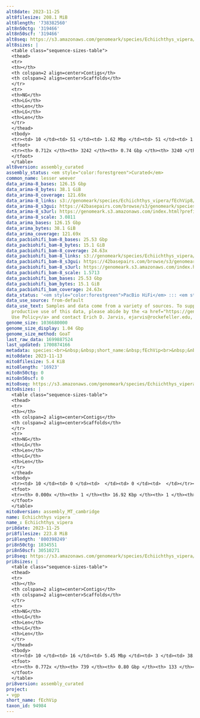 ```yaml
---
alt8date: 2023-11-25
alt8filesize: 208.1 MiB
alt8length: '738382560'
alt8n50ctg: '319466'
alt8n50scf: '319466'
alt8seq: https://s3.amazonaws.com/genomeark/species/Echiichthys_vipera/fEchVip8/assembly_curated/fEchVip8.alt.cur.20231125.fasta.gz
alt8sizes: |
  <table class="sequence-sizes-table">
  <thead>
  <tr>
  <th></th>
  <th colspan=2 align=center>Contigs</th>
  <th colspan=2 align=center>Scaffolds</th>
  </tr>
  <tr>
  <th>NG</th>
  <th>LG</th>
  <th>Len</th>
  <th>LG</th>
  <th>Len</th>
  </tr>
  </thead>
  <tbody>
  <tr><td> 10 </td><td> 51 </td><td> 1.62 Mbp </td><td> 51 </td><td> 1.62 Mbp </td></tr><tr><td> 20 </td><td> 129 </td><td> 1.10 Mbp </td><td> 129 </td><td> 1.10 Mbp </td></tr><tr><td> 30 </td><td> 242 </td><td> 0.79 Mbp </td><td> 242 </td><td> 0.79 Mbp </td></tr><tr><td> 40 </td><td> 403 </td><td> 0.53 Mbp </td><td> 403 </td><td> 0.53 Mbp </td></tr><tr style="background-color:#cccccc;"><td> 50 </td><td> 651 </td><td> 319.47 Kbp </td><td> 651 </td><td> 319.47 Kbp </td></tr><tr><td> 60 </td><td> 1114 </td><td> 149.97 Kbp </td><td> 1114 </td><td> 149.97 Kbp </td></tr><tr><td> 70 </td><td> 2613 </td><td> 25.95 Kbp </td><td> 2611 </td><td> 25.95 Kbp </td></tr><tr><td> 80 </td><td> 0 </td><td>  </td><td> 0 </td><td>  </td></tr><tr><td> 90 </td><td> 0 </td><td>  </td><td> 0 </td><td>  </td></tr><tr><td> 100 </td><td> 0 </td><td>  </td><td> 0 </td><td>  </td></tr></tbody>
  <tfoot>
  <tr><th> 0.712x </th><th> 3242 </th><th> 0.74 Gbp </th><th> 3240 </th><th> 0.74 Gbp </th></tr>
  </tfoot>
  </table>
alt8version: assembly_curated
assembly_status: <em style="color:forestgreen">Curated</em>
common_name: lesser weever
data_arima-8_bases: 126.15 Gbp
data_arima-8_bytes: 38.1 GiB
data_arima-8_coverage: 121.69x
data_arima-8_links: s3://genomeark/species/Echiichthys_vipera/fEchVip8/genomic_data/arima/<br>
data_arima-8_s3gui: https://42basepairs.com/browse/s3/genomeark/species/Echiichthys_vipera/fEchVip8/genomic_data/arima/
data_arima-8_s3url: https://genomeark.s3.amazonaws.com/index.html?prefix=species/Echiichthys_vipera/fEchVip8/genomic_data/arima/
data_arima-8_scale: 3.0811
data_arima_bases: 126.15 Gbp
data_arima_bytes: 38.1 GiB
data_arima_coverage: 121.69x
data_pacbiohifi_bam-8_bases: 25.53 Gbp
data_pacbiohifi_bam-8_bytes: 15.1 GiB
data_pacbiohifi_bam-8_coverage: 24.63x
data_pacbiohifi_bam-8_links: s3://genomeark/species/Echiichthys_vipera/fEchVip8/genomic_data/pacbio_hifi/<br>
data_pacbiohifi_bam-8_s3gui: https://42basepairs.com/browse/s3/genomeark/species/Echiichthys_vipera/fEchVip8/genomic_data/pacbio_hifi/
data_pacbiohifi_bam-8_s3url: https://genomeark.s3.amazonaws.com/index.html?prefix=species/Echiichthys_vipera/fEchVip8/genomic_data/pacbio_hifi/
data_pacbiohifi_bam-8_scale: 1.5713
data_pacbiohifi_bam_bases: 25.53 Gbp
data_pacbiohifi_bam_bytes: 15.1 GiB
data_pacbiohifi_bam_coverage: 24.63x
data_status: '<em style="color:forestgreen">PacBio HiFi</em> ::: <em style="color:forestgreen">Arima</em>'
data_use_source: from-default
data_use_text: Samples and data come from a variety of sources. To support fair and
  productive use of this data, please abide by the <a href="https://genome10k.soe.ucsc.edu/data-use-policies/">Data
  Use Policy</a> and contact Erich D. Jarvis, ejarvis@rockefeller.edu, with any questions.
genome_size: 1036680000
genome_size_display: 1.04 Gbp
genome_size_method: GoaT
last_raw_data: 1699887524
last_updated: 1700874166
metadata: species:<br>&nbsp;&nbsp;short_name:&nbsp;fEchVip<br>&nbsp;&nbsp;name:&nbsp;Echiichthys&nbsp;vipera<br>&nbsp;&nbsp;taxon_id:&nbsp;94984<br>&nbsp;&nbsp;common_name:&nbsp;lesser&nbsp;weever<br>&nbsp;&nbsp;order:<br>&nbsp;&nbsp;&nbsp;&nbsp;name:&nbsp;Perciformes<br>&nbsp;&nbsp;family:<br>&nbsp;&nbsp;&nbsp;&nbsp;name:&nbsp;Trachinidae<br>&nbsp;&nbsp;individuals:<br>&nbsp;&nbsp;&nbsp;&nbsp;-&nbsp;short_name:&nbsp;fEchVip8<br>&nbsp;&nbsp;&nbsp;&nbsp;&nbsp;&nbsp;biosample_id:&nbsp;SAMEA112765695<br>&nbsp;&nbsp;&nbsp;&nbsp;&nbsp;&nbsp;sex:<br>&nbsp;&nbsp;genome_size:&nbsp;1036680000<br>&nbsp;&nbsp;genome_size_method:&nbsp;GoaT<br>&nbsp;&nbsp;project:&nbsp;[&nbsp;vgp&nbsp;]<br>
mito8date: 2023-11-13
mito8filesize: 5.4 KiB
mito8length: '16923'
mito8n50ctg: 0
mito8n50scf: 0
mito8seq: https://s3.amazonaws.com/genomeark/species/Echiichthys_vipera/fEchVip8/assembly_MT_cambridge/fEchVip8.MT.20231113.fasta.gz
mito8sizes: |
  <table class="sequence-sizes-table">
  <thead>
  <tr>
  <th></th>
  <th colspan=2 align=center>Contigs</th>
  <th colspan=2 align=center>Scaffolds</th>
  </tr>
  <tr>
  <th>NG</th>
  <th>LG</th>
  <th>Len</th>
  <th>LG</th>
  <th>Len</th>
  </tr>
  </thead>
  <tbody>
  <tr><td> 10 </td><td> 0 </td><td>  </td><td> 0 </td><td>  </td></tr><tr><td> 20 </td><td> 0 </td><td>  </td><td> 0 </td><td>  </td></tr><tr><td> 30 </td><td> 0 </td><td>  </td><td> 0 </td><td>  </td></tr><tr><td> 40 </td><td> 0 </td><td>  </td><td> 0 </td><td>  </td></tr><tr style="background-color:#cccccc;"><td> 50 </td><td> 0 </td><td style="background-color:#ff8888;">  </td><td> 0 </td><td style="background-color:#ff8888;">  </td></tr><tr><td> 60 </td><td> 0 </td><td>  </td><td> 0 </td><td>  </td></tr><tr><td> 70 </td><td> 0 </td><td>  </td><td> 0 </td><td>  </td></tr><tr><td> 80 </td><td> 0 </td><td>  </td><td> 0 </td><td>  </td></tr><tr><td> 90 </td><td> 0 </td><td>  </td><td> 0 </td><td>  </td></tr><tr><td> 100 </td><td> 0 </td><td>  </td><td> 0 </td><td>  </td></tr></tbody>
  <tfoot>
  <tr><th> 0.000x </th><th> 1 </th><th> 16.92 Kbp </th><th> 1 </th><th> 16.92 Kbp </th></tr>
  </tfoot>
  </table>
mito8version: assembly_MT_cambridge
name: Echiichthys vipera
name_: Echiichthys_vipera
pri8date: 2023-11-25
pri8filesize: 223.8 MiB
pri8length: '800398249'
pri8n50ctg: 1834551
pri8n50scf: 30510271
pri8seq: https://s3.amazonaws.com/genomeark/species/Echiichthys_vipera/fEchVip8/assembly_curated/fEchVip8.pri.cur.20231125.fasta.gz
pri8sizes: |
  <table class="sequence-sizes-table">
  <thead>
  <tr>
  <th></th>
  <th colspan=2 align=center>Contigs</th>
  <th colspan=2 align=center>Scaffolds</th>
  </tr>
  <tr>
  <th>NG</th>
  <th>LG</th>
  <th>Len</th>
  <th>LG</th>
  <th>Len</th>
  </tr>
  </thead>
  <tbody>
  <tr><td> 10 </td><td> 16 </td><td> 5.45 Mbp </td><td> 3 </td><td> 38.68 Mbp </td></tr><tr><td> 20 </td><td> 38 </td><td> 4.14 Mbp </td><td> 6 </td><td> 35.69 Mbp </td></tr><tr><td> 30 </td><td> 65 </td><td> 3.38 Mbp </td><td> 9 </td><td> 34.45 Mbp </td></tr><tr><td> 40 </td><td> 101 </td><td> 2.53 Mbp </td><td> 12 </td><td> 32.10 Mbp </td></tr><tr style="background-color:#cccccc;"><td> 50 </td><td> 149 </td><td style="background-color:#88ff88;"> 1.83 Mbp </td><td> 15 </td><td style="background-color:#88ff88;"> 30.51 Mbp </td></tr><tr><td> 60 </td><td> 216 </td><td> 1.30 Mbp </td><td> 18 </td><td> 28.92 Mbp </td></tr><tr><td> 70 </td><td> 330 </td><td> 0.59 Mbp </td><td> 22 </td><td> 26.17 Mbp </td></tr><tr><td> 80 </td><td> 0 </td><td>  </td><td> 0 </td><td>  </td></tr><tr><td> 90 </td><td> 0 </td><td>  </td><td> 0 </td><td>  </td></tr><tr><td> 100 </td><td> 0 </td><td>  </td><td> 0 </td><td>  </td></tr></tbody>
  <tfoot>
  <tr><th> 0.772x </th><th> 739 </th><th> 0.80 Gbp </th><th> 133 </th><th> 0.80 Gbp </th></tr>
  </tfoot>
  </table>
pri8version: assembly_curated
project:
- vgp
short_name: fEchVip
taxon_id: 94984
---
```

